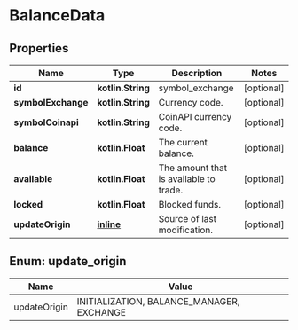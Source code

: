 
# BalanceData

## Properties
Name | Type | Description | Notes
------------ | ------------- | ------------- | -------------
**id** | **kotlin.String** | symbol_exchange |  [optional]
**symbolExchange** | **kotlin.String** | Currency code. |  [optional]
**symbolCoinapi** | **kotlin.String** | CoinAPI currency code. |  [optional]
**balance** | **kotlin.Float** | The current balance. |  [optional]
**available** | **kotlin.Float** | The amount that is available to trade. |  [optional]
**locked** | **kotlin.Float** | Blocked funds. |  [optional]
**updateOrigin** | [**inline**](#UpdateOriginEnum) | Source of last modification.  |  [optional]


<a name="UpdateOriginEnum"></a>
## Enum: update_origin
Name | Value
---- | -----
updateOrigin | INITIALIZATION, BALANCE_MANAGER, EXCHANGE




